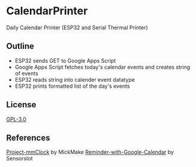 # CalendarPrinter
Daily Calendar Printer (ESP32 and Serial Thermal Printer)

## Outline
* ESP32 sends GET to Google Apps Script
* Google Apps Script fetches today's calendar events and creates string of events
* ESP32 reads string into calender event datatype
* ESP32 prints formatted list of the day's events

## License
[GPL-3.0](LICENSE)

## References
[Project-mmClock](https://github.com/MickMake/Project-mmClock) by MickMake
[Reminder-with-Google-Calendar](https://github.com/SensorsIot/Reminder-with-Google-Calender) by Sensorslot